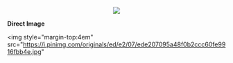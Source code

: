 <div style="text-align:center">
  <img style="margin-top:1em" src="https://www.chromethemer.com/wallpapers/chromebook-wallpapers/images/960/demon-slayer-kimetsu-chromebook-wallpaper.jpg">
</div>

**Direct Image**

<img style="margin-top:4em" src="https://i.pinimg.com/originals/ed/e2/07/ede207095a48f0b2ccc60fe9916fbb4e.jpg"
